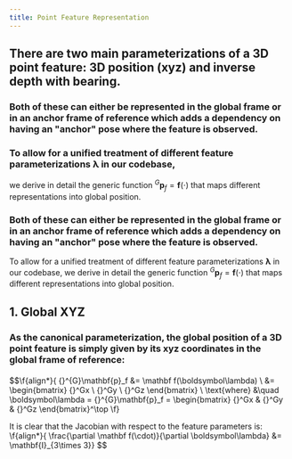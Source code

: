 ```yaml
---
title: Point Feature Representation
---
```


## There are two main parameterizations of a 3D point feature: 3D position (xyz) and inverse depth with bearing.
### Both of these can either be represented in the global frame or in an anchor frame of reference which adds a dependency on having an "anchor" pose where the feature is observed.
### To allow for a unified treatment of different feature parameterizations $\boldsymbol \lambda$ in our codebase, 
we derive in detail the generic function ${}^{G}\mathbf{p}_f=\mathbf f (\cdot)$ that maps different representations into global position.
### Both of these can either be represented in the global frame or in an anchor frame of reference which adds a dependency on having an "anchor" pose where the feature is observed.
To allow for a unified treatment of different feature parameterizations $\boldsymbol \lambda$ in our codebase, 
we derive in detail the generic function ${}^{G}\mathbf{p}_f=\mathbf f (\cdot)$ that maps different representations into global position.
## 1. Global XYZ
### As the canonical parameterization, the global position of a 3D point feature is simply given by its xyz coordinates in the global frame of  reference:
####
$$\f{align*}{
{}^{G}\mathbf{p}_f
&= \mathbf f(\boldsymbol\lambda) \\
&= \begin{bmatrix} {}^Gx \\ {}^Gy \\ {}^Gz \end{bmatrix} \\
\text{where} &\quad \boldsymbol\lambda = {}^{G}\mathbf{p}_f = \begin{bmatrix} {}^Gx & {}^Gy & {}^Gz \end{bmatrix}^\top
\f}

It is clear that the Jacobian with respect to the feature parameters is:
\f{align*}{
\frac{\partial \mathbf f(\cdot)}{\partial \boldsymbol\lambda} &= \mathbf{I}_{3\times 3}}
$$
